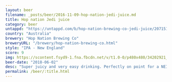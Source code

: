 ```yaml
---
layout: beer
filename: _posts/beer/2016-11-09-hop-nation-jedi-juice.md
title: Hop nation Jedi juice
category: beer
untappd: "https://untappd.com/b/hop-nation-brewing-co-jedi-juice/2071510"
country: "Australia"
brewery: "Hop Nation Brewing Co"
breweryURL: "/brewery/hop-nation-brewing-co.html"
style: "IPA - New England"
score: 9
img: https://scontent.fsyd9-1.fna.fbcdn.net/v/t1.0-0/p480x480/34202921_10156301078028745_2683902381548109824_o.jpg?_nc_cat=105&_nc_sid=e007fa&_nc_ohc=jM9Vc9l0dZ4AX994khh&_nc_ht=scontent.fsyd9-1.fna&_nc_tp=6&oh=921a42852c1ded903c521511e935802b&oe=5F47C456
beer-date: "2018-06-02"
desc: "Super juicy and very easy drinking. Perfectly on point for a NEIPA"
permalink: /beer/:title.html
---
```

